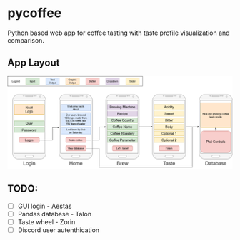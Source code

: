 # pycoffee
Python based web app for coffee tasting with taste profile visualization and comparison.

## App Layout

![layout](pycoffee-draft-v01.png)


## TODO:

- [ ] GUI login - Aestas  
- [ ] Pandas database - Talon  
- [ ] Taste wheel - Zorin
- [ ] Discord user autenthication

